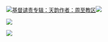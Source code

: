 [![](https://res.chinacath.cn/web/2024/11/08/1731030050068.png@!w100h100)基督谴责专辑：天韵作者：周至教区![](https://res.chinacath.cn/web/icon/play-128.png)](http://www.zhouzhidiocese.com/track/107450)

![](https://res.chinacath.cn/web/images/2022/12/02/1669941964894.jpg)

![](https://res.chinacath.cn/web/images/2022/12/02/1669942050702.jpg)